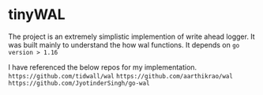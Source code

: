 # tinyWAL

The project is an extremely simplistic implemention of write ahead logger. It was built mainly to understand the how wal functions. It depends on `go version > 1.16`


I have referenced the below repos for my implementation.
`https://github.com/tidwall/wal`
`https://github.com/aarthikrao/wal`
`https://github.com/JyotinderSingh/go-wal`